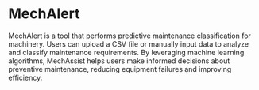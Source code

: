 # MechAlert
  MechAlert is a tool that performs predictive maintenance classification for machinery. Users can upload a CSV file or manually input data to analyze and classify maintenance requirements. By leveraging machine learning algorithms, MechAssist helps users make informed decisions about preventive maintenance, reducing equipment failures and improving efficiency.

